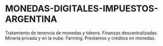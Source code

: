 # MONEDAS-DIGITALES-IMPUESTOS-ARGENTINA
Tratamiento de tenencia de monedas y tokens.
Finanzas descentralizadas.
Minería privada y en la nube.
Farming. 
Prestamos y créditos en monedas.
